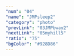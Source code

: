 ```yaml
---
"num": "04"
"name": "JMPsleep2"
"category": "photo"
"prevLink": "03JMPbway2"
"nextLink": "05myhill5"
"ratio": "75"
"bgColor": "#928D86"
---
```

